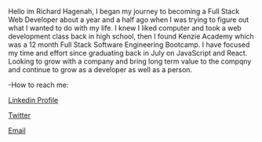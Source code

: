 
Hello im Richard Hagenah, I began my journey to becoming a Full Stack Web Developer about a year and a half ago when I was trying to figure out what I wanted to do with my life. I knew I liked computer and took a web development class back in high school, then I found Kenzie Academy which was a 12 month Full Stack Software Engineering Bootcamp. I have focused my time and effort since graduating back in July on JavaScript and React. Looking to grow with a company and bring long term value to the compqny and continue to grow as a developer as well as a person.




-How to reach me:

[Linkedin Profile](https://www.linkedin.com/in/richardthagenah/)

[Twitter](https://twitter.com/hagenah_richie)

[Email](richardthagenah@gmail.com)


